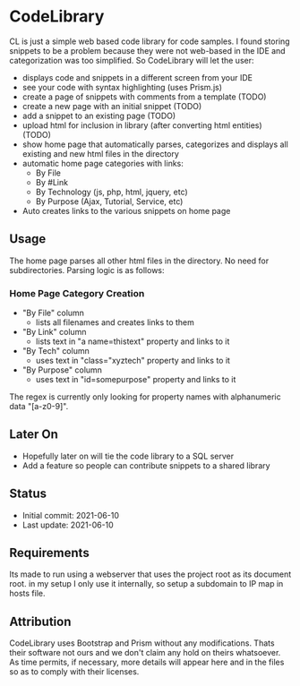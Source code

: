 # CodeLibrary

CL is just a simple web based code library for code samples. I found storing snippets
to be a problem because they were not web-based in the IDE and categorization was
too simplified. So CodeLibrary will let the user:
- displays code and snippets in a different screen from your IDE
- see your code with syntax highlighting (uses Prism.js)
- create a page of snippets with comments from a template (TODO)
- create a new page with an initial snippet (TODO)
- add a snippet to an existing page (TODO)
- upload html for inclusion in library (after converting html entities) (TODO)
- show home page that automatically parses, categorizes and displays all existing and new html files in the directory
- automatic home page categories with links:
  - By File
  - By #Link
  - By Technology (js, php, html, jquery, etc)
  - By Purpose (Ajax, Tutorial, Service, etc)
- Auto creates links to the various snippets on home page 

## Usage
The home page parses all other html files in the directory. No need for
subdirectories. Parsing logic is as follows:
### Home Page Category Creation
  - "By File" column 
      - lists all filenames and creates links to them
  - "By Link" column 
      - lists text in "a name=thistext" property and links to it
  - "By Tech" column
      - uses text in "class="xyztech" property and links to it
  - "By Purpose" column
      - uses text in "id=somepurpose" property and links to it

The regex is currently only looking for property names with alphanumeric 
data "[a-z0-9]". 
 

## Later On
- Hopefully later on will tie the code library to a SQL server
- Add a feature so people can contribute snippets to a shared library 

## Status
- Initial commit: 2021-06-10
- Last update: 2021-06-10

## Requirements
Its made to run using a webserver that uses the project root as its document root.
in my setup I only use it internally, so setup a subdomain to IP map in hosts file.

## Attribution
CodeLibrary uses Bootstrap and Prism without any modifications. Thats their software not ours and we don't
claim any hold on theirs whatsoever. As time permits, if necessary, more details will appear here and in the files
so as to comply with their licenses.
